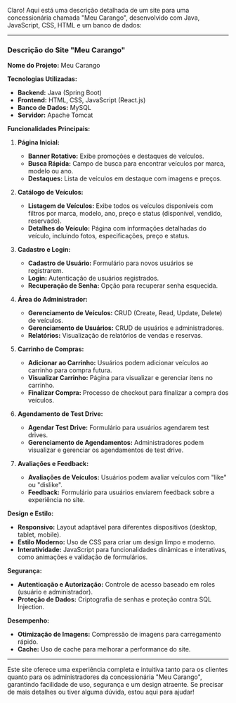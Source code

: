 Claro! Aqui está uma descrição detalhada de um site para uma concessionária chamada "Meu Carango", desenvolvido com Java, JavaScript, CSS, HTML e um banco de dados:

---

### Descrição do Site "Meu Carango"

**Nome do Projeto:** Meu Carango

**Tecnologias Utilizadas:**
- **Backend:** Java (Spring Boot)
- **Frontend:** HTML, CSS, JavaScript (React.js)
- **Banco de Dados:** MySQL
- **Servidor:** Apache Tomcat

**Funcionalidades Principais:**

1. **Página Inicial:**
   - **Banner Rotativo:** Exibe promoções e destaques de veículos.
   - **Busca Rápida:** Campo de busca para encontrar veículos por marca, modelo ou ano.
   - **Destaques:** Lista de veículos em destaque com imagens e preços.

2. **Catálogo de Veículos:**
   - **Listagem de Veículos:** Exibe todos os veículos disponíveis com filtros por marca, modelo, ano, preço e status (disponível, vendido, reservado).
   - **Detalhes do Veículo:** Página com informações detalhadas do veículo, incluindo fotos, especificações, preço e status.

3. **Cadastro e Login:**
   - **Cadastro de Usuário:** Formulário para novos usuários se registrarem.
   - **Login:** Autenticação de usuários registrados.
   - **Recuperação de Senha:** Opção para recuperar senha esquecida.

4. **Área do Administrador:**
   - **Gerenciamento de Veículos:** CRUD (Create, Read, Update, Delete) de veículos.
   - **Gerenciamento de Usuários:** CRUD de usuários e administradores.
   - **Relatórios:** Visualização de relatórios de vendas e reservas.

5. **Carrinho de Compras:**
   - **Adicionar ao Carrinho:** Usuários podem adicionar veículos ao carrinho para compra futura.
   - **Visualizar Carrinho:** Página para visualizar e gerenciar itens no carrinho.
   - **Finalizar Compra:** Processo de checkout para finalizar a compra dos veículos.

6. **Agendamento de Test Drive:**
   - **Agendar Test Drive:** Formulário para usuários agendarem test drives.
   - **Gerenciamento de Agendamentos:** Administradores podem visualizar e gerenciar os agendamentos de test drive.

7. **Avaliações e Feedback:**
   - **Avaliações de Veículos:** Usuários podem avaliar veículos com "like" ou "dislike".
   - **Feedback:** Formulário para usuários enviarem feedback sobre a experiência no site.

**Design e Estilo:**
- **Responsivo:** Layout adaptável para diferentes dispositivos (desktop, tablet, mobile).
- **Estilo Moderno:** Uso de CSS para criar um design limpo e moderno.
- **Interatividade:** JavaScript para funcionalidades dinâmicas e interativas, como animações e validação de formulários.

**Segurança:**
- **Autenticação e Autorização:** Controle de acesso baseado em roles (usuário e administrador).
- **Proteção de Dados:** Criptografia de senhas e proteção contra SQL Injection.

**Desempenho:**
- **Otimização de Imagens:** Compressão de imagens para carregamento rápido.
- **Cache:** Uso de cache para melhorar a performance do site.

---

Este site oferece uma experiência completa e intuitiva tanto para os clientes quanto para os administradores da concessionária "Meu Carango", garantindo facilidade de uso, segurança e um design atraente. Se precisar de mais detalhes ou tiver alguma dúvida, estou aqui para ajudar!
